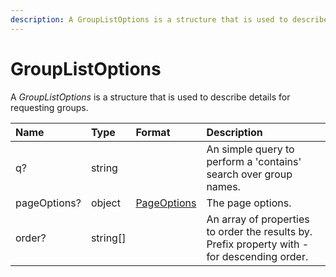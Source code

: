 ```yaml
---
description: A GroupListOptions is a structure that is used to describe details for requesting groups.
---
```

# GroupListOptions

A *GroupListOptions* is a structure that is used to describe details for requesting groups.

| Name | Type | Format | Description |
|:-|:-|:-|:-|
| q? | string | | An simple query to perform a 'contains' search over group names. |
| pageOptions? | object | [PageOptions](/model/page-options.md) | The page options. |
| order? | string[] | | An array of properties to order the results by. <br>Prefix property with - for descending order. |
